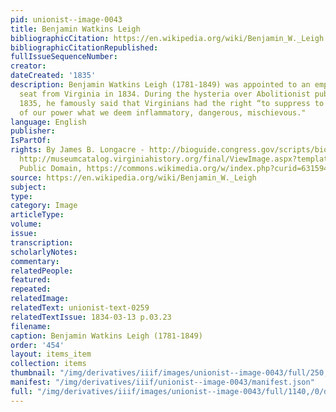 ```yaml
---
pid: unionist--image-0043
title: Benjamin Watkins Leigh
bibliographicCitation: https://en.wikipedia.org/wiki/Benjamin_W._Leigh
bibliographicCitationRepublished: 
fullIssueSequenceNumber: 
creator: 
dateCreated: '1835'
description: Benjamin Watkins Leigh (1781-1849) was appointed to an empty Senatorial
  seat from Virginia in 1834. During the hysteria over Abolitionist publications in
  1835, he famously said that Virginians had the right “to suppress to the utmost
  of our power what we deem inflammatory, dangerous, mischievous."
language: English
publisher: 
IsPartOf: 
rights: By James B. Longacre - http://bioguide.congress.gov/scripts/biodisplay.pl?index=L000232;
  http://museumcatalog.virginiahistory.org/final/ViewImage.aspx?template=Image&amp;field=DerivedIma&amp;hash=c069919e9e65c8c7d99bbb50e58f1630&amp;lang=en-US,
  Public Domain, https://commons.wikimedia.org/w/index.php?curid=6315947
source: https://en.wikipedia.org/wiki/Benjamin_W._Leigh
subject: 
type: 
category: Image
articleType: 
volume: 
issue: 
transcription: 
scholarlyNotes: 
commentary: 
relatedPeople: 
featured: 
repeated: 
relatedImage: 
relatedText: unionist-text-0259
relatedTextIssue: 1834-03-13 p.03.23
filename: 
caption: Benjamin Watkins Leigh (1781-1849)
order: '454'
layout: items_item
collection: items
thumbnail: "/img/derivatives/iiif/images/unionist--image-0043/full/250,/0/default.jpg"
manifest: "/img/derivatives/iiif/unionist--image-0043/manifest.json"
full: "/img/derivatives/iiif/images/unionist--image-0043/full/1140,/0/default.jpg"
---
```

